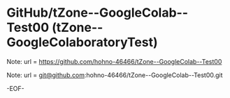# GitHub/tZone--GoogleColab--Test00 (tZone--GoogleColaboratoryTest)

Note: 	url = https://github.com/hohno-46466/tZone--GoogleColab--Test00

Note:   url = git@github.com:hohno-46466/tZone--GoogleColab--Test00.git

-EOF-
